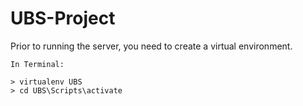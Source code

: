 # UBS-Project

Prior to running the server, you need to create a virtual environment. 

```
In Terminal:

> virtualenv UBS
> cd UBS\Scripts\activate
```
